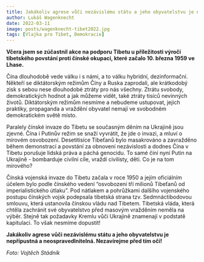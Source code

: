 ```yaml
---
title: Jakákoliv agrese vůči nezávislému státu a jeho obyvatelstvu je nepřípustná
author: Lukáš Wagenknecht
date: 2022-03-11
image: posts/wagenknecht-tibet2022.jpg
tags: [Vlajka pro Tibet, Demokracie]
---
```


**Včera jsem se zúčastnil akce na podporu Tibetu u příležitosti výročí tibetského povstání proti čínské okupaci, které začalo 10. března 1959 ve Lhase.**

Čína dlouhodobě vede válku i s námi, a to válku hybridní, dezinformační. Někteří se diktátorským režimům Číny a Ruska zaprodali, ale krátkodobý zisk s sebou nese dlouhodobé ztráty pro nás všechny. Ztrátu svobody, demokratických hodnot a jak můžeme vidět, také ztráty tisíců nevinných životů. Diktátorským režimům nesmíme a nebudeme ustupovat, jejich praktiky, propaganda a vraždění obyvatel nemají ve svobodném demokratickém světě místo. 

Paralely čínské invaze do Tibetu se současným děním na Ukrajině jsou zjevné. Čína i Putinův režim se snaží vyvrátit, že jde o invazi, a mluví o mírovém osvobození. Desetitisíce Tibeťanů bylo masakrováno a zavražděno během demonstrací a povstání za obnovení nezávislosti a dodnes Čína v Tibetu porušuje lidská práva a páchá genocidu. To samé činí nyní Putin na Ukrajině - bombarduje civilní cíle, vraždí civilisty, děti. Co je na tom mírového? 

Čínská vojenská invaze do Tibetu začala v roce 1950 a jejím oficiálním účelem bylo podle čínského vedení “osvobození tří milionů Tibeťanů od imperialistického útlaku”. Pod nátlakem a pohrůžkami dalšího vojenského postupu čínských vojsk podepsala tibetská strana tzv. Sedmnáctibodovou smlouvu, která ustanovila čínskou vládu nad Tibetem. Tibetská vláda, která chtěla zachránit své obyvatelstvo před masovým vražděním neměla na výběr. Stejně tak požadavky Kremlu vůči Ukrajině znamenají v podstatě kapitulaci. To však nesmíme dopustit!

**Jakákoliv agrese vůči nezávislému státu a jeho obyvatelstvu je nepřípustná a neospravedlnitelná. Nezavírejme před tím oči!** 

*Foto: Vojtěch Stádník*
